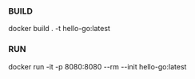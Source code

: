 ### BUILD

docker build . -t hello-go:latest

### RUN

docker run -it -p 8080:8080 --rm --init hello-go:latest
